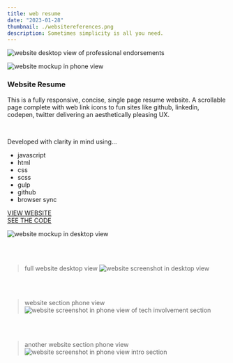 ```yaml
---
title: web resume
date: "2023-01-28"
thumbnail: ./websitereferences.png
description: Sometimes simplicity is all you need.
---
```


![website desktop view of professional endorsements](https://res.cloudinary.com/soggy-ink-games/image/upload/v1675133672/portfolio/websitereferences_hxkd0o.png)

![website mockup in phone view](https://res.cloudinary.com/soggy-ink-games/image/upload/v1675008930/portfolio/iphonemock_uu8src.gif)

### Website Resume

This is a fully responsive, concise, single page resume website. A scrollable page complete with web link icons to fun sites like github, linkedin, codepen, twitter delivering an aesthetically pleasing UX.

<br>

Developed with clarity in mind using...

- javascript
- html
- css
- scss
- gulp
- github
- browser sync

[VIEW WEBSITE](https://anaizing.github.io/web-resume/)
<br>
[SEE THE CODE](https://github.com/Anaizing/web-resume)

![website mockup in desktop view](https://res.cloudinary.com/soggy-ink-games/image/upload/v1675009049/portfolio/laptopmock_d9758g.gif)

<br>
<br>

> full website desktop view
> ![website screenshot in desktop view](https://res.cloudinary.com/soggy-ink-games/image/upload/v1675009106/portfolio/webpagelaptop_xlosqr.png)

<br>
<br>

> website section phone view
> ![website screenshot in phone view of tech involvement section](https://res.cloudinary.com/soggy-ink-games/image/upload/v1675009189/portfolio/screenshotphone_mfpyjs.png)

<br>
<br>

> another website section phone view
> ![website screenshot in phone view intro section](https://res.cloudinary.com/soggy-ink-games/image/upload/v1675009234/portfolio/screenshotphonetop_ak5mxo.png)
